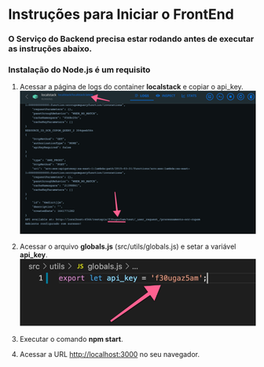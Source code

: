 # Instruções para Iniciar o FrontEnd

### O Serviço do Backend precisa estar rodando antes de executar as instruções abaixo.

### Instalação do **Node.js** é um requisito

1. Acessar a página de logs do container **localstack** e copiar o api_key.
![](api_key.jpg)


2. Acessar o arquivo **globals.js** (src/utils/globals.js) e setar a variável **api_key**.
![](api_key_var.jpg)

3. Executar o comando **npm start**.


4. Acessar a URL [http://localhost:3000](http://localhost:3000) no seu navegador.
